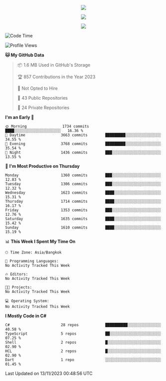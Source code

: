 <p align="center">
  <a href="say-hi.gif"> 
    <img align="center" src="say-hi.gif"/>
  </a>
</p>
<p align="center">
  <a href="https://github.com/htthinh1999">
    <img align="center" src="https://github-readme-stats-kappa-pink.vercel.app/api?username=htthinh1999&show_icons=true&count_private=true&theme=dracula"/>
  </a>
</p>
<p align="center">
  <a href="https://github.com/htthinh1999">
    <img src="https://github-readme-stats-kappa-pink.vercel.app/api/top-langs/?username=htthinh1999&layout=compact&langs_count=6&count_private=true&hide=tsql,hlsl,glsl,shaderlab&theme=dracula"/>
  </a>
</p>

<!--START_SECTION:waka-->
![Code Time](http://img.shields.io/badge/Code%20Time-0%20secs-blue)

![Profile Views](http://img.shields.io/badge/Profile%20Views-0-blue)

**🐱 My GitHub Data** 

> 📦 1.6 MB Used in GitHub's Storage 
 > 
> 🏆 857 Contributions in the Year 2023
 > 
> 🚫 Not Opted to Hire
 > 
> 📜 43 Public Repositories 
 > 
> 🔑 24 Private Repositories 
 > 
**I'm an Early 🐤** 

```text
🌞 Morning                1734 commits        ████░░░░░░░░░░░░░░░░░░░░░   16.36 % 
🌆 Daytime                3663 commits        █████████░░░░░░░░░░░░░░░░   34.55 % 
🌃 Evening                3768 commits        █████████░░░░░░░░░░░░░░░░   35.54 % 
🌙 Night                  1436 commits        ███░░░░░░░░░░░░░░░░░░░░░░   13.55 % 
```
📅 **I'm Most Productive on Thursday** 

```text
Monday                   1360 commits        ███░░░░░░░░░░░░░░░░░░░░░░   12.83 % 
Tuesday                  1306 commits        ███░░░░░░░░░░░░░░░░░░░░░░   12.32 % 
Wednesday                1623 commits        ████░░░░░░░░░░░░░░░░░░░░░   15.31 % 
Thursday                 1714 commits        ████░░░░░░░░░░░░░░░░░░░░░   16.17 % 
Friday                   1353 commits        ███░░░░░░░░░░░░░░░░░░░░░░   12.76 % 
Saturday                 1635 commits        ████░░░░░░░░░░░░░░░░░░░░░   15.42 % 
Sunday                   1610 commits        ████░░░░░░░░░░░░░░░░░░░░░   15.19 % 
```


📊 **This Week I Spent My Time On** 

```text
🕑︎ Time Zone: Asia/Bangkok

💬 Programming Languages: 
No Activity Tracked This Week

🔥 Editors: 
No Activity Tracked This Week

🐱‍💻 Projects: 
No Activity Tracked This Week

💻 Operating System: 
No Activity Tracked This Week
```

**I Mostly Code in C#** 

```text
C#                       28 repos            ██████████░░░░░░░░░░░░░░░   40.58 % 
TypeScript               5 repos             ██░░░░░░░░░░░░░░░░░░░░░░░   07.25 % 
Shell                    2 repos             █░░░░░░░░░░░░░░░░░░░░░░░░   02.90 % 
HCL                      2 repos             █░░░░░░░░░░░░░░░░░░░░░░░░   02.90 % 
Dart                     1 repo              ░░░░░░░░░░░░░░░░░░░░░░░░░   01.45 % 
```




 Last Updated on 13/11/2023 00:48:56 UTC
<!--END_SECTION:waka-->
